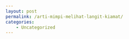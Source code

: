 ```yaml
---
layout: post
permalink: /arti-mimpi-melihat-langit-kiamat/
categories:
    - Uncategorized
---
```


